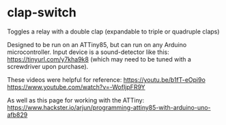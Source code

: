 # clap-switch
Toggles a relay with a double clap (expandable to triple or quadruple claps)

Designed to be run on an ATTiny85, but can run on any Arduino microcontroller. Input device is a sound-detector like this: https://tinyurl.com/y7kha9k8 (which may need to be tuned with a screwdriver upon purchase).

These videos were helpful for reference:
https://youtu.be/b1fT-eOpi9o
https://www.youtube.com/watch?v=-WofIjpFR9Y

As well as this page for working with the ATTiny:
https://www.hackster.io/arjun/programming-attiny85-with-arduino-uno-afb829
